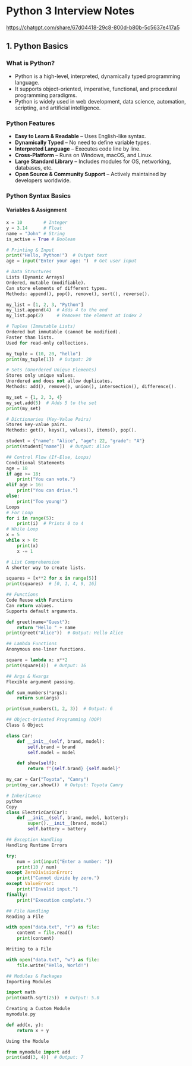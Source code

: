 # Python 3 Interview Notes
https://chatgpt.com/share/67d04418-29c8-800d-b80b-5c5637e417a5

## 1. Python Basics

### What is Python?
- Python is a high-level, interpreted, dynamically typed programming language.
- It supports object-oriented, imperative, functional, and procedural programming paradigms.
- Python is widely used in web development, data science, automation, scripting, and artificial intelligence.

### Python Features
- **Easy to Learn & Readable** – Uses English-like syntax.
- **Dynamically Typed** – No need to define variable types.
- **Interpreted Language** – Executes code line by line.
- **Cross-Platform** – Runs on Windows, macOS, and Linux.
- **Large Standard Library** – Includes modules for OS, networking, databases, etc.
- **Open Source & Community Support** – Actively maintained by developers worldwide.

### Python Syntax Basics

#### Variables & Assignment
```python
x = 10        # Integer
y = 3.14      # Float
name = "John" # String
is_active = True # Boolean

# Printing & Input
print("Hello, Python!")  # Output text
age = input("Enter your age: ")  # Get user input

# Data Structures
Lists (Dynamic Arrays)
Ordered, mutable (modifiable).
Can store elements of different types.
Methods: append(), pop(), remove(), sort(), reverse().

my_list = [1, 2, 3, "Python"]
my_list.append(4)  # Adds 4 to the end
my_list.pop(2)     # Removes the element at index 2

# Tuples (Immutable Lists)
Ordered but immutable (cannot be modified).
Faster than lists.
Used for read-only collections.

my_tuple = (10, 20, "hello")
print(my_tuple[1])  # Output: 20

# Sets (Unordered Unique Elements)
Stores only unique values.
Unordered and does not allow duplicates.
Methods: add(), remove(), union(), intersection(), difference().

my_set = {1, 2, 3, 4}
my_set.add(5)  # Adds 5 to the set
print(my_set)

# Dictionaries (Key-Value Pairs)
Stores key-value pairs.
Methods: get(), keys(), values(), items(), pop().

student = {"name": "Alice", "age": 22, "grade": "A"}
print(student["name"])  # Output: Alice

## Control Flow (If-Else, Loops)
Conditional Statements
age = 18
if age >= 18:
    print("You can vote.")
elif age > 16:
    print("You can drive.")
else:
    print("Too young!")
Loops
# For Loop
for i in range(5):
    print(i)  # Prints 0 to 4
# While Loop
x = 5
while x > 0:
    print(x)
    x -= 1

# List Comprehension
A shorter way to create lists.

squares = [x**2 for x in range(5)]
print(squares)  # [0, 1, 4, 9, 16]

## Functions
Code Reuse with Functions
Can return values.
Supports default arguments.

def greet(name="Guest"):
    return "Hello " + name
print(greet("Alice"))  # Output: Hello Alice

## Lambda Functions
Anonymous one-liner functions.

square = lambda x: x**2
print(square(4))  # Output: 16

## Args & Kwargs
Flexible argument passing.

def sum_numbers(*args):
    return sum(args)

print(sum_numbers(1, 2, 3))  # Output: 6

## Object-Oriented Programming (OOP)
Class & Object

class Car:
    def __init__(self, brand, model):
        self.brand = brand
        self.model = model

    def show(self):
        return f"{self.brand} {self.model}"

my_car = Car("Toyota", "Camry")
print(my_car.show())  # Output: Toyota Camry

# Inheritance
python
Copy
class ElectricCar(Car):
    def __init__(self, brand, model, battery):
        super().__init__(brand, model)
        self.battery = battery

## Exception Handling
Handling Runtime Errors

try:
    num = int(input("Enter a number: "))
    print(10 / num)
except ZeroDivisionError:
    print("Cannot divide by zero.")
except ValueError:
    print("Invalid input.")
finally:
    print("Execution complete.")

## File Handling
Reading a File

with open("data.txt", "r") as file:
    content = file.read()
    print(content)

Writing to a File

with open("data.txt", "w") as file:
    file.write("Hello, World!")

## Modules & Packages
Importing Modules

import math
print(math.sqrt(25))  # Output: 5.0

Creating a Custom Module
mymodule.py

def add(x, y):
    return x + y

Using the Module

from mymodule import add
print(add(3, 4))  # Output: 7

